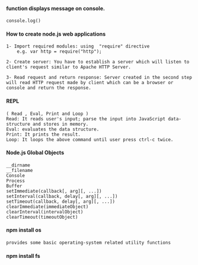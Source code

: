####  function displays message on console.

	console.log()

#### How to create node.js web applications

	1- Import required modules: using  "require" directive
		e.g. var http = require("http");

	2- Create server: You have to establish a server which will listen to client's request similar to Apache HTTP Server.

	3- Read request and return response: Server created in the second step will read HTTP request made by client which can be a browser or console and return the response.

#### REPL 
	( Read , Eval, Print and Loop )
	Read: It reads user's input; parse the input into JavaScript data-structure and stores in memory.
	Eval: evaluates the data structure.
	Print: It prints the result.
	Loop: It loops the above command until user press ctrl-c twice.

#### Node.js Global Objects
	__dirname
	__filename
	Console
	Process
	Buffer
	setImmediate(callback[, arg][, ...])
	setInterval(callback, delay[, arg][, ...])
	setTimeout(callback, delay[, arg][, ...])
	clearImmediate(immediateObject)
	clearInterval(intervalObject)
	clearTimeout(timeoutObject)

#### npm install os
	provides some basic operating-system related utility functions

#### npm install fs









